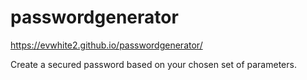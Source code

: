 # passwordgenerator

https://evwhite2.github.io/passwordgenerator/

Create a secured password based on your chosen set of parameters.
